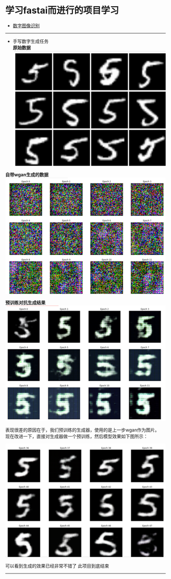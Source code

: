 # 学习fastai而进行的项目学习
+ [数字图像识别](https://www.lintcode.com/ai/digit-recognition/data)

---

+ 手写数字生成任务  
**原始数据**
![](./digital_gan/original_examples.png)  

**自带wgan生成的数据**
![](./digital_gan/bad_examples.png)  

**预训练对抗生成结果**
![](./digital_gan/maybe_good.png)  

表现很差的原因在于，我们预训练的生成器，使用的是上一步wgan作为图片。  
现在改进一下，直接对生成器做一个预训练，然后模型效果如下图所示：

![](./digital_gan/good.png)  

可以看到生成的效果已经非常不错了 此项目到底结束

---


